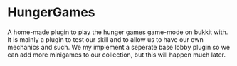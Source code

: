 HungerGames
===========

A home-made plugin to play the hunger games game-mode on bukkit with. It is mainly a plugin to test our skill and to allow us to have our own mechanics and such. We my implement a seperate base lobby plugin so we can add more minigames to our collection, but this will happen much later.
